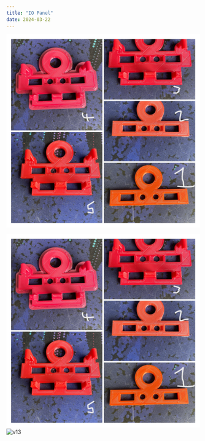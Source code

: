 ```yaml
---
title: "IO Panel"
date: 2024-03-22
---
```


![v9](./assets/IMG_4382-COLLAGE.jpg)

<img src="./assets/IMG_4382-COLLAGE.jpg" alt="v11">

<img src="{{site.baseurl | prepend: site.url}}assets/IMG_4382-COLLAGE.jpg" alt="v13" />